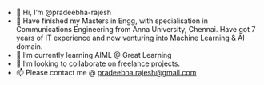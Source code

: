 - 👋 Hi, I’m @pradeebha-rajesh
- 👀 Have finished my Masters in Engg, with specialisation in Communications Engineering from Anna University, Chennai. Have got 7 years of IT experience and now venturing into
  Machine Learning & AI domain.
- 🌱 I’m currently learning AIML @ Great Learning
- 💞️ I’m looking to collaborate on freelance projects.
- 📫 Please contact me @ pradeebha.rajesh@gmail.com

<!---
pradeebha-rajesh/pradeebha-rajesh is a ✨ special ✨ repository because its `README.md` (this file) appears on your GitHub profile.
You can click the Preview link to take a look at your changes.
--->
